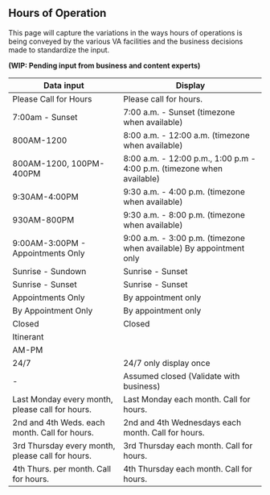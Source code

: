 ## Hours of Operation

This page will capture the variations in the ways hours of operations is being conveyed by the various VA facilities and the business decisions made to standardize the input.

**(WIP: Pending input from business and content experts)**

| Data input | Display |
|---|---|
| Please Call for Hours | Please call for hours. |
| 7:00am - Sunset | 7:00 a.m. - Sunset (timezone when available) |
| 800AM-1200 | 8:00 a.m. - 12:00 a.m. (timezone when available) |
| 800AM-1200, 100PM-400PM  | 8:00 a.m. - 12:00 p.m., 1:00 p.m - 4:00 p.m. (timezone when available) |
| 9:30AM-4:00PM | 9:30 a.m. - 4:00 p.m. (timezone when available) |
| 930AM-800PM | 9:30 a.m. - 8:00 p.m. (timezone when available) |
| 9:00AM-3:00PM - Appointments Only | 9:00 a.m. - 3:00 p.m. (timezone when available) By appointment only |
| Sunrise - Sundown | Sunrise - Sunset |
| Sunrise - Sunset | Sunrise - Sunset |
| Appointments Only | By appointment only |
| By Appointment Only | By appointment only |
| Closed | Closed |
| Itinerant |  |
| AM-PM |
| 24/7 | 24/7  only display once |
|- | Assumed closed (Validate with business) |
| Last Monday every month, please call for hours.| Last Monday each month. Call for hours.|
| 2nd and 4th Weds. each month. Call for hours. | 2nd and 4th Wednesdays each month. Call for hours. |
| 3rd Thursday every month, please call for hours. | 3rd Thursday each month. Call for hours. |
| 4th Thurs. per month. Call for hours.| 4th Thursday each month. Call for hours. |
